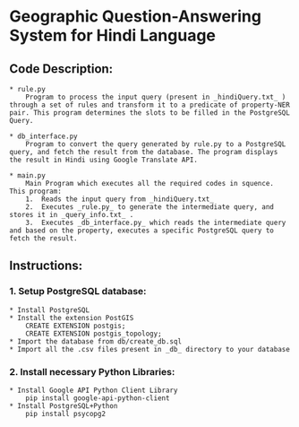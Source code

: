 # Geographic Question-Answering System for Hindi Language

Code Description:
-----------------

	* rule.py
		Program to process the input query (present in _hindiQuery.txt_ ) through a set of rules and transform it to a predicate of property-NER pair. This program determines the slots to be filled in the PostgreSQL Query.

	* db_interface.py
		Program to convert the query generated by rule.py to a PostgreSQL query, and fetch the result from the database. The program displays the result in Hindi using Google Translate API.	

	* main.py
		Main Program which executes all the required codes in squence. This program:
		1.	Reads the input query from _hindiQuery.txt_	
		2.	Executes _rule.py_ to generate the intermediate query, and stores it in _query_info.txt_ .
		3.	Executes _db_interface.py_ which reads the intermediate query and based on the property, executes a specific PostgreSQL query to fetch the result.


Instructions:
--------------

### 1.	Setup PostgreSQL database:
	* Install PostgreSQL
	* Install the extension PostGIS
		CREATE EXTENSION postgis;
		CREATE EXTENSION postgis_topology;
	* Import the database from db/create_db.sql
	* Import all the .csv files present in _db_ directory to your database

### 2.	Install necessary Python Libraries:
	* Install Google API Python Client Library
		pip install google-api-python-client
	* Install PostgreSQL+Python 
		pip install psycopg2
	